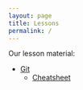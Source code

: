 ```yaml
---
layout: page
title: Lessons
permalink: /
---
```


Our lesson material:

* [Git](../git/index.html)
    * [Cheatsheet](../git/cheatsheet/index.html)

